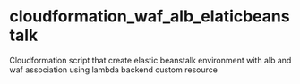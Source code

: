 # cloudformation_waf_alb_elaticbeanstalk
Cloudformation script that create elastic beanstalk environment with alb and waf association using lambda backend custom resource
